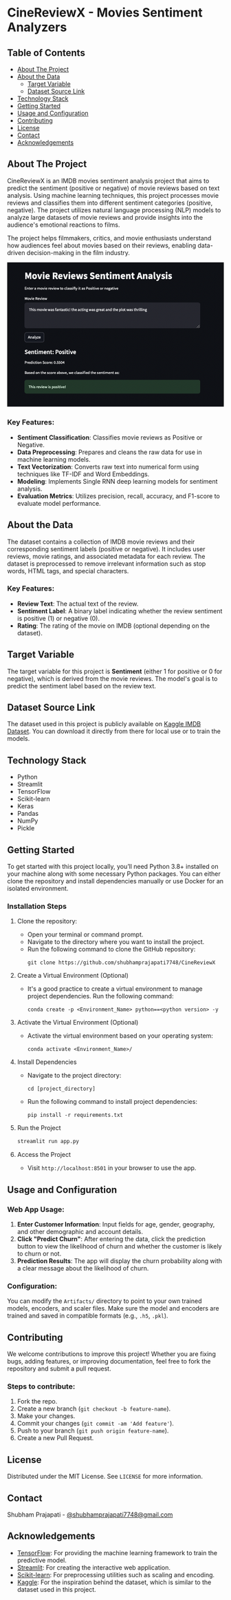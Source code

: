 # CineReviewX - Movies Sentiment Analyzers

## Table of Contents
- [About The Project](#about-the-project)
- [About the Data](#about-the-data)
  - [Target Variable](#target-variable)
  - [Dataset Source Link](#dataset-source-link)
- [Technology Stack](#technology-stack)
- [Getting Started](#getting-started)
- [Usage and Configuration](#usage-and-configuration)
- [Contributing](#contributing)
- [License](#license)
- [Contact](#contact)
- [Acknowledgements](#acknowledgements)

## About The Project

CineReviewX is an IMDB movies sentiment analysis project that aims to predict the sentiment (positive or negative) of movie reviews based on text analysis. Using machine learning techniques, this project processes movie reviews and classifies them into different sentiment categories (positive, negative). The project utilizes natural language processing (NLP) models to analyze large datasets of movie reviews and provide insights into the audience's emotional reactions to films.

The project helps filmmakers, critics, and movie enthusiasts understand how audiences feel about movies based on their reviews, enabling data-driven decision-making in the film industry.

![cineReviewX](cineReviewX.png)

### Key Features:
- **Sentiment Classification**: Classifies movie reviews as Positive or Negative.
- **Data Preprocessing**: Prepares and cleans the raw data for use in machine learning models.
- **Text Vectorization**: Converts raw text into numerical form using techniques like TF-IDF and Word Embeddings.
- **Modeling**: Implements Single RNN deep learning models for sentiment analysis.
- **Evaluation Metrics**: Utilizes precision, recall, accuracy, and F1-score to evaluate model performance.

## About the Data

The dataset contains a collection of IMDB movie reviews and their corresponding sentiment labels (positive or negative). It includes user reviews, movie ratings, and associated metadata for each review. The dataset is preprocessed to remove irrelevant information such as stop words, HTML tags, and special characters.

### Key Features:
- **Review Text**: The actual text of the review.
- **Sentiment Label**: A binary label indicating whether the review sentiment is positive (1) or negative (0).
- **Rating**: The rating of the movie on IMDB (optional depending on the dataset).

## Target Variable

The target variable for this project is **Sentiment** (either 1 for positive or 0 for negative), which is derived from the movie reviews. The model's goal is to predict the sentiment label based on the review text.

## Dataset Source Link

The dataset used in this project is publicly available on [Kaggle IMDB Dataset](https://www.kaggle.com/). You can download it directly from there for local use or to train the models.

## Technology Stack

- Python
- Streamlit
- TensorFlow
- Scikit-learn
- Keras
- Pandas
- NumPy
- Pickle

## Getting Started

To get started with this project locally, you’ll need Python 3.8+ installed on your machine along with some necessary Python packages. You can either clone the repository and install dependencies manually or use Docker for an isolated environment.

### Installation Steps

1. Clone the repository:

   - Open your terminal or command prompt.
   - Navigate to the directory where you want to install the project.
   - Run the following command to clone the GitHub repository:
     ```
     git clone https://github.com/shubhamprajapati7748/CineReviewX
     ```

2. Create a Virtual Environment (Optional)

   - It's a good practice to create a virtual environment to manage project dependencies. Run the following command:
     ```
     conda create -p <Environment_Name> python==<python version> -y
     ```

3. Activate the Virtual Environment (Optional)

   - Activate the virtual environment based on your operating system:
     ```
     conda activate <Environment_Name>/
     ```

4. Install Dependencies

   - Navigate to the project directory:
     ```
     cd [project_directory]
     ```
   - Run the following command to install project dependencies:
     ```
     pip install -r requirements.txt
     ```

5. Run the Project
    ```bash
    streamlit run app.py
    ```

6. Access the Project
   - Visit `http://localhost:8501` in your browser to use the app.


## Usage and Configuration

### Web App Usage:

1. **Enter Customer Information**: Input fields for age, gender, geography, and other demographic and account details.
2. **Click "Predict Churn"**: After entering the data, click the prediction button to view the likelihood of churn and whether the customer is likely to churn or not.
3. **Prediction Results**: The app will display the churn probability along with a clear message about the likelihood of churn.

### Configuration:

You can modify the `Artifacts/` directory to point to your own trained models, encoders, and scaler files. Make sure the model and encoders are trained and saved in compatible formats (e.g., `.h5`, `.pkl`).

## Contributing

We welcome contributions to improve this project! Whether you are fixing bugs, adding features, or improving documentation, feel free to fork the repository and submit a pull request.

### Steps to contribute:
1. Fork the repo.
2. Create a new branch (`git checkout -b feature-name`).
3. Make your changes.
4. Commit your changes (`git commit -am 'Add feature'`).
5. Push to your branch (`git push origin feature-name`).
6. Create a new Pull Request.

## License

Distributed under the MIT License. See `LICENSE` for more information.

## Contact

Shubham Prajapati - [@shubhamprajapati7748@gmail.com](shubhamprajapati7748@gmail.com)

## Acknowledgements

- [TensorFlow](https://www.tensorflow.org/): For providing the machine learning framework to train the predictive model.
- [Streamlit](https://streamlit.io/): For creating the interactive web application.
- [Scikit-learn](https://scikit-learn.org/): For preprocessing utilities such as scaling and encoding.
- [Kaggle](https://www.kaggle.com/): For the inspiration behind the dataset, which is similar to the dataset used in this project.

